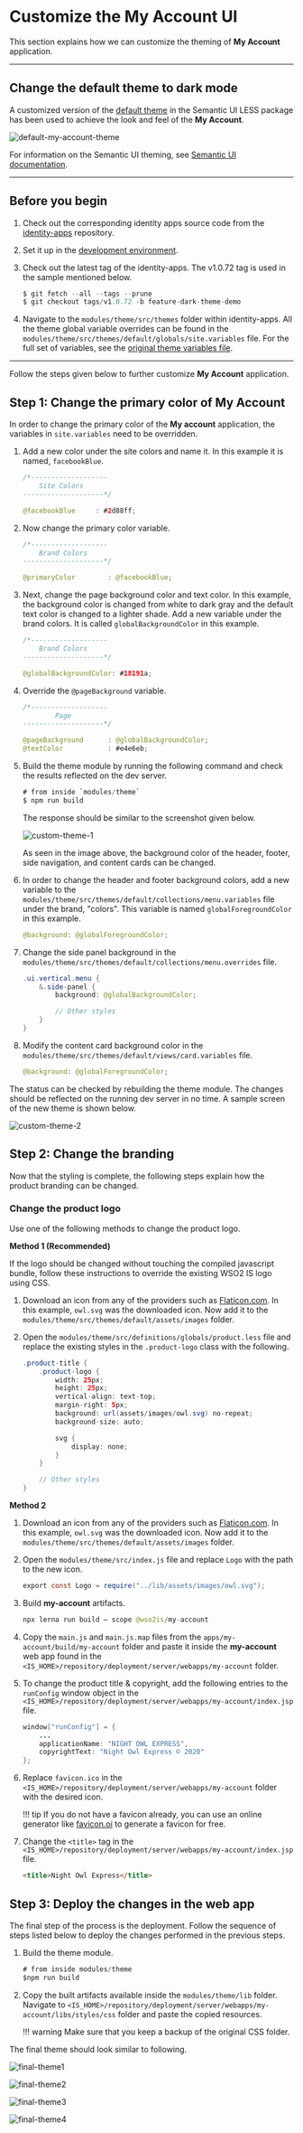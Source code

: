 # Customize the My Account UI

This section explains how we can customize the theming of **My Account** application. 

---

## Change the default theme to dark mode

A customized version of the [default theme](https://github.com/Semantic-Org/Semantic-UI-LESS/tree/master/themes/default) in the Semantic UI LESS package has been used to achieve the look and feel of the **My Account**.

![default-my-account-theme](../../../assets/img/extend/default-my-account-theme.png)

For information on the Semantic UI theming, see [Semantic UI documentation](https://semantic-ui.com/usage/theming.html).

---

## Before you begin

1. Check out the corresponding identity apps source code from the [identity-apps](https://github.com/wso2/identity-apps) repository. 

2. Set it up in the [development environment](../../../extend/myaccount/set-up-my-account-in-a-dev-environment). 

3. Check out the latest tag of the identity-apps. The v1.0.72 tag is used in the sample mentioned below. 

    ```java
    $ git fetch --all --tags --prune
    $ git checkout tags/v1.0.72 -b feature-dark-theme-demo
    ```

4. Navigate to the `modules/theme/src/themes` folder within identity-apps. All the theme global variable overrides can be found in the `modules/theme/src/themes/default/globals/site.variables` file. For the full set of variables, see the [original theme variables file](https://github.com/Semantic-Org/Semantic-UI-LESS/blob/master/themes/default/globals/site.variables).

---

Follow the steps given below to further customize **My Account** application. 

## Step 1: Change the primary color of My Account

In order to change the primary color of the **My account** application, the variables in `site.variables` need to be overridden.

1.  Add a new color under the site colors and name it. In this example it is named, `facebookBlue`.

    ```java
    /*-------------------
        Site Colors
    --------------------*/

    @facebookBlue     : #2d88ff;
    ```

2. Now change the primary color variable.

    ```java
    /*-------------------
        Brand Colors
    --------------------*/

    @primaryColor        : @facebookBlue;
    ```

3. Next, change the page background color and text color. In this example, the background color is changed from white to dark gray and the default text color is changed to a
lighter shade. Add a new variable under the brand colors. It is called `globalBackgroundColor` in this example.

    ```java
    /*-------------------
        Brand Colors
    --------------------*/

    @globalBackgroundColor: #18191a;
    ```

4. Override the `@pageBackground` variable.

    ```java
    /*-------------------
            Page
    --------------------*/

    @pageBackground      : @globalBackgroundColor;
    @textColor           : #e4e6eb;
    ```

5. Build the theme module by running the following command and check the results reflected on the dev server.

    ```java
    # from inside `modules/theme`
    $ npm run build
    ```
    The response should be similar to the screenshot given below. 

    ![custom-theme-1](../../../assets/img/extend/customize-theme1.png)
    
    As seen in the image above, the background color of the header, footer, side navigation, and content cards can be changed.

6.  In order to change the header and footer background colors, add a new variable to the
`modules/theme/src/themes/default/collections/menu.variables` file under the brand, "colors". This variable is named
`globalForegroundColor` in this example.
    
    ```java
    @background: @globalForegroundColor;
    ```


7.  Change the side panel background in the `modules/theme/src/themes/default/collections/menu.overrides` file.

    ```java
    .ui.vertical.menu {
        &.side-panel {
            background: @globalBackgroundColor;

            // Other styles
        }
    }
    ```

8.  Modify the content card background color in the `modules/theme/src/themes/default/views/card.variables` file.

    ```java
    @background: @globalForegroundColor;
    ```
The status can be checked by rebuilding the theme module. The changes should be reflected on the running dev server in no time. A sample screen of the new theme is shown below.

![custom-theme-2](../../../assets/img/extend/customize-theme2.png)

## Step 2: Change the branding

Now that the styling is complete, the following steps explain how the product branding can be changed.

### Change the product logo

   Use one of the following methods to change the product logo.
    
   **Method 1 (Recommended)**
    
   If the logo should be changed without touching the compiled javascript bundle, follow these instructions to override the existing WSO2 IS logo using CSS.

1.  Download an icon from any of the providers such as [Flaticon.com](https://www.flaticon.com/). In this example, `owl.svg` was the downloaded icon. Now add it to the
`modules/theme/src/themes/default/assets/images` folder.

2.  Open the `modules/theme/src/definitions/globals/product.less` file and replace the existing styles in the `.product-logo` class with the following.

    ```java
    .product-title {
        .product-logo {
            width: 25px;
            height: 25px;
            vertical-align: text-top;
            margin-right: 5px;
            background: url(assets/images/owl.svg) no-repeat;
            background-size: auto;

            svg {
                display: none;
            }
        }

        // Other styles
    }
    ```

**Method 2**

1. Download an icon from any of the providers such as [Flaticon.com](https://www.flaticon.com/). In this example, `owl.svg` was the downloaded icon. Now add it to the
`modules/theme/src/themes/default/assets/images` folder.

2. Open the `modules/theme/src/index.js` file and replace `Logo` with the path to the new icon.

    ```java
    export const Logo = require("../lib/assets/images/owl.svg");
    ```
3.  Build **my-account** artifacts.

    ```java
    npx lerna run build — scope @wso2is/my-account
    ```

4. Copy the `main.js` and `main.js.map` files from the `apps/my-account/build/my-account` folder and paste it
    inside the **my-account** web app found in the `<IS_HOME>/repository/deployment/server/webapps/my-account` folder.

5.  To change the product title & copyright, add the following entries to the `runConfig` window object in the
    `<IS_HOME>/repository/deployment/server/webapps/my-account/index.jsp` file.
    
    ```java
    window["runConfig"] = {
        ...
        applicationName: "NIGHT OWL EXPRESS",
        copyrightText: "Night Owl Express © 2020"
    };
    ```
    
6.  Replace `favicon.ico` in the `<IS_HOME>/repository/deployment/server/webapps/my-account` folder with the
    desired icon.

    !!! tip
        If you do not have a favicon already, you can use an online generator like [favicon.oi](https://favicon.io/) to generate a favicon for free.

7.  Change the `<title>` tag in the `<IS_HOME>/repository/deployment/server/webapps/my-account/index.jsp` file.
    ```html
    <title>Night Owl Express</title>
    ```

## Step 3: Deploy the changes in the web app

The final step of the process is the deployment. Follow the sequence of steps listed below to deploy
the changes performed in the previous steps.

1.  Build the theme module.

    ```java
    # from inside modules/theme
    $npm run build
    ```

2.  Copy the built artifacts available inside the `modules/theme/lib` folder. Navigate to 
    `<IS_HOME>/repository/deployment/server/webapps/my-account/libs/styles/css` folder and paste the copied resources.
    
    !!! warning
        Make sure that you keep a backup of the original CSS folder.

The final theme should look similar to following.

![final-theme1](../../../assets/img/extend/customize-theme-final1.png)

![final-theme2](../../../assets/img/extend/customize-theme-final2.png)

![final-theme3](../../../assets/img/extend/customize-theme-final3.png)

![final-theme4](../../../assets/img/extend/customize-theme-final4.png)
